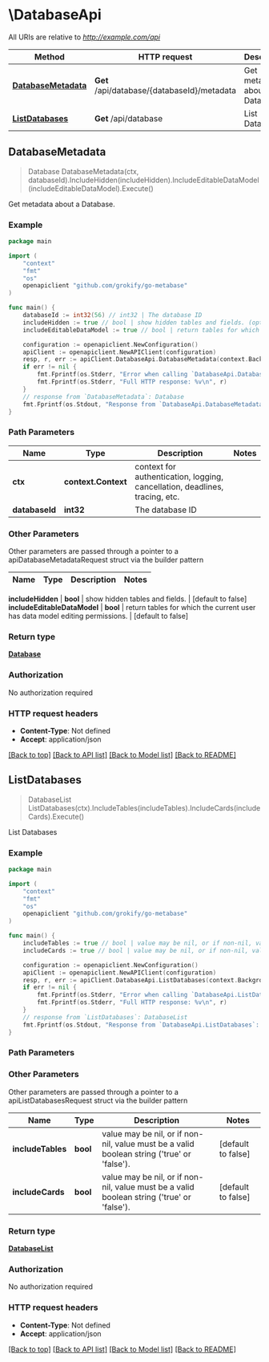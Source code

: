 # \DatabaseApi

All URIs are relative to *http://example.com/api*

Method | HTTP request | Description
------------- | ------------- | -------------
[**DatabaseMetadata**](DatabaseApi.md#DatabaseMetadata) | **Get** /api/database/{databaseId}/metadata | Get metadata about a Database.
[**ListDatabases**](DatabaseApi.md#ListDatabases) | **Get** /api/database | List Databases



## DatabaseMetadata

> Database DatabaseMetadata(ctx, databaseId).IncludeHidden(includeHidden).IncludeEditableDataModel(includeEditableDataModel).Execute()

Get metadata about a Database.



### Example

```go
package main

import (
    "context"
    "fmt"
    "os"
    openapiclient "github.com/grokify/go-metabase"
)

func main() {
    databaseId := int32(56) // int32 | The database ID
    includeHidden := true // bool | show hidden tables and fields. (optional) (default to false)
    includeEditableDataModel := true // bool | return tables for which the current user has data model editing permissions. (optional) (default to false)

    configuration := openapiclient.NewConfiguration()
    apiClient := openapiclient.NewAPIClient(configuration)
    resp, r, err := apiClient.DatabaseApi.DatabaseMetadata(context.Background(), databaseId).IncludeHidden(includeHidden).IncludeEditableDataModel(includeEditableDataModel).Execute()
    if err != nil {
        fmt.Fprintf(os.Stderr, "Error when calling `DatabaseApi.DatabaseMetadata``: %v\n", err)
        fmt.Fprintf(os.Stderr, "Full HTTP response: %v\n", r)
    }
    // response from `DatabaseMetadata`: Database
    fmt.Fprintf(os.Stdout, "Response from `DatabaseApi.DatabaseMetadata`: %v\n", resp)
}
```

### Path Parameters


Name | Type | Description  | Notes
------------- | ------------- | ------------- | -------------
**ctx** | **context.Context** | context for authentication, logging, cancellation, deadlines, tracing, etc.
**databaseId** | **int32** | The database ID | 

### Other Parameters

Other parameters are passed through a pointer to a apiDatabaseMetadataRequest struct via the builder pattern


Name | Type | Description  | Notes
------------- | ------------- | ------------- | -------------

 **includeHidden** | **bool** | show hidden tables and fields. | [default to false]
 **includeEditableDataModel** | **bool** | return tables for which the current user has data model editing permissions. | [default to false]

### Return type

[**Database**](Database.md)

### Authorization

No authorization required

### HTTP request headers

- **Content-Type**: Not defined
- **Accept**: application/json

[[Back to top]](#) [[Back to API list]](../README.md#documentation-for-api-endpoints)
[[Back to Model list]](../README.md#documentation-for-models)
[[Back to README]](../README.md)


## ListDatabases

> DatabaseList ListDatabases(ctx).IncludeTables(includeTables).IncludeCards(includeCards).Execute()

List Databases



### Example

```go
package main

import (
    "context"
    "fmt"
    "os"
    openapiclient "github.com/grokify/go-metabase"
)

func main() {
    includeTables := true // bool | value may be nil, or if non-nil, value must be a valid boolean string ('true' or 'false'). (optional) (default to false)
    includeCards := true // bool | value may be nil, or if non-nil, value must be a valid boolean string ('true' or 'false'). (optional) (default to false)

    configuration := openapiclient.NewConfiguration()
    apiClient := openapiclient.NewAPIClient(configuration)
    resp, r, err := apiClient.DatabaseApi.ListDatabases(context.Background()).IncludeTables(includeTables).IncludeCards(includeCards).Execute()
    if err != nil {
        fmt.Fprintf(os.Stderr, "Error when calling `DatabaseApi.ListDatabases``: %v\n", err)
        fmt.Fprintf(os.Stderr, "Full HTTP response: %v\n", r)
    }
    // response from `ListDatabases`: DatabaseList
    fmt.Fprintf(os.Stdout, "Response from `DatabaseApi.ListDatabases`: %v\n", resp)
}
```

### Path Parameters



### Other Parameters

Other parameters are passed through a pointer to a apiListDatabasesRequest struct via the builder pattern


Name | Type | Description  | Notes
------------- | ------------- | ------------- | -------------
 **includeTables** | **bool** | value may be nil, or if non-nil, value must be a valid boolean string (&#39;true&#39; or &#39;false&#39;). | [default to false]
 **includeCards** | **bool** | value may be nil, or if non-nil, value must be a valid boolean string (&#39;true&#39; or &#39;false&#39;). | [default to false]

### Return type

[**DatabaseList**](DatabaseList.md)

### Authorization

No authorization required

### HTTP request headers

- **Content-Type**: Not defined
- **Accept**: application/json

[[Back to top]](#) [[Back to API list]](../README.md#documentation-for-api-endpoints)
[[Back to Model list]](../README.md#documentation-for-models)
[[Back to README]](../README.md)

